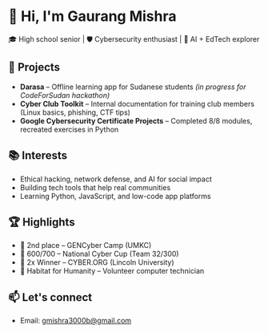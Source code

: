 # 👋 Hi, I'm Gaurang Mishra

🎓 High school senior | 🛡️ Cybersecurity enthusiast | 🧠 AI + EdTech explorer

## 🔧 Projects
- **Darasa** – Offline learning app for Sudanese students *(in progress for CodeForSudan hackathon)*
- **Cyber Club Toolkit** – Internal documentation for training club members (Linux basics, phishing, CTF tips)
- **Google Cybersecurity Certificate Projects** – Completed 8/8 modules, recreated exercises in Python

## 📚 Interests
- Ethical hacking, network defense, and AI for social impact  
- Building tech tools that help real communities  
- Learning Python, JavaScript, and low-code app platforms

## 🏆 Highlights
- 🥈 2nd place – GENCyber Camp (UMKC)  
- 🏅 600/700 – National Cyber Cup (Team 32/300)  
- 🥇 2x Winner – CYBER.ORG (Lincoln University)  
- 🤝 Habitat for Humanity – Volunteer computer technician

## 📫 Let's connect
- Email: gmishra3000b@gmail.com  
